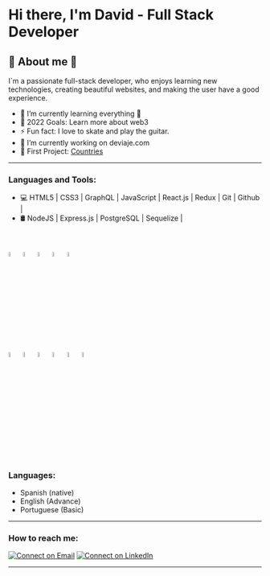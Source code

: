 # Hi there, I'm David - Full Stack Developer 

<h2>💯 About me 💯</h2>

I`m a passionate full-stack developer, who enjoys learning new technologies, creating beautiful websites, and making the user have a good experience.

- 🌱 I’m currently learning everything 🤣
- 🥅 2022 Goals: Learn more about web3
- ⚡ Fun fact: I love to skate and play the guitar.
- 🔭 I’m currently working on deviaje.com 
- 🔭 First Project: [Countries](https://countries-app-seven.vercel.app/)

---

### Languages and Tools:

- 💻  HTML5 | CSS3 | GraphQL | JavaScript | React.js | Redux | Git | Github | <br />
- 🛢  NodeJS | Express.js | PostgreSQL | Sequelize | 
 <br />
 <br /> 
 <code><img width="5%" src="https://www.vectorlogo.zone/logos/w3_html5/w3_html5-icon.svg"></code>
 <code><img width="5%" src="https://www.vectorlogo.zone/logos/w3_css/w3_css-icon.svg"></code>
 <code><img width="5%" src="https://www.vectorlogo.zone/logos/reactjs/reactjs-icon.svg"></code>
 <code><img width="5%" src="https://cdn.worldvectorlogo.com/logos/redux.svg"></code>
 <code><img width="5%" src="https://www.vectorlogo.zone/logos/git-scm/git-scm-icon.svg"></code>
<br /> 
<code><img width="5%" src="https://www.vectorlogo.zone/logos/nodejs/nodejs-icon.svg"></code> 
<code><img width="5%" src="https://www.vectorlogo.zone/logos/expressjs/expressjs-icon.svg"></code>
<code><img width="5%" src="https://www.vectorlogo.zone/logos/postgresql/postgresql-icon.svg"></code>
<code><img width="5%" src="https://www.vectorlogo.zone/logos/sequelizejs/sequelizejs-icon.svg"></code>
<code><img width="5%" src="https://www.vectorlogo.zone/logos/graphql/graphql-icon.svg"></code>
<code><img width="5%" src="https://www.vectorlogo.zone/logos/github/github-icon.svg"></code>
<br /> 
<br />


### Languages:

- Spanish (native)
- English (Advance)
- Portuguese (Basic)
---

### How to reach me:

 [![Connect on Email](https://img.shields.io/badge/Email-David%20Pajaro-green)](mailto:david-972010@hotmail.com)
[![Connect on LinkedIn](https://img.shields.io/badge/--linkedin?label=LinkedIn&logo=LinkedIn&style=social)](https://www.linkedin.com/in/david-pajaro-rodriguez-0129109b/)


---


